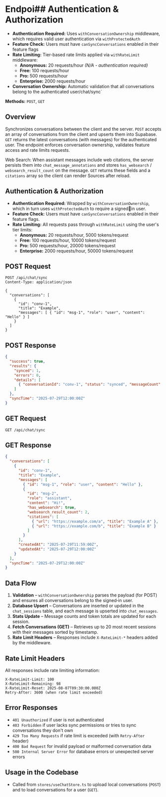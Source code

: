 # Endpoi## Authentication & Authorization

- **Authentication Required:** Uses `withConversationOwnership` middleware, which requires valid user authentication via `withProtectedAuth`
- **Feature Check:** Users must have `canSyncConversations` enabled in their feature flags
- **Rate Limiting:** Tier-based rate limits applied via `withRateLimit` middleware:
  - **Anonymous:** 20 requests/hour _(N/A - authentication required)_
  - **Free:** 100 requests/hour
  - **Pro:** 500 requests/hour
  - **Enterprise:** 2000 requests/hour
- **Conversation Ownership:** Automatic validation that all conversations belong to the authenticated user/chat/sync`

**Methods:** `POST`, `GET`

## Overview

Synchronizes conversations between the client and the server. `POST` accepts an array of conversations from the client and upserts them into Supabase. `GET` returns the latest conversations (with messages) for the authenticated user. The endpoint enforces conversation ownership, validates feature access and rate limits requests.

Web Search: When assistant messages include web citations, the server persists them into `chat_message_annotations` and stores `has_websearch` / `websearch_result_count` on the message. `GET` returns these fields and a `citations` array so the client can render Sources after reload.

## Authentication & Authorization

- **Authentication Required:** Wrapped by `withConversationOwnership`, which in turn uses `withProtectedAuth` to require a signedin user.
- **Feature Check:** Users must have `canSyncConversations` enabled in their feature flags.
- **Rate Limiting:** All requests pass through `withRateLimit` using the user's tier limits:
  - **Anonymous:** 20 requests/hour, 5000 tokens/request
  - **Free:** 100 requests/hour, 10000 tokens/request
  - **Pro:** 500 requests/hour, 20000 tokens/request
  - **Enterprise:** 2000 requests/hour, 50000 tokens/request

## POST Request

```http
POST /api/chat/sync
Content-Type: application/json

{
  "conversations": [
    {
      "id": "conv-1",
      "title": "Example",
      "messages": [ { "id": "msg-1", "role": "user", "content": "Hello" } ]
    }
  ]
}
```

## POST Response

```json
{
  "success": true,
  "results": {
    "synced": 1,
    "errors": 0,
    "details": [
      { "conversationId": "conv-1", "status": "synced", "messageCount": 1 }
    ]
  },
  "syncTime": "2025-07-29T12:00:00Z"
}
```

## GET Request

```http
GET /api/chat/sync
```

## GET Response

```json
{
  "conversations": [
    {
      "id": "conv-1",
      "title": "Example",
      "messages": [
        { "id": "msg-1", "role": "user", "content": "Hello" },
        {
          "id": "msg-2",
          "role": "assistant",
          "content": "Hi!",
          "has_websearch": true,
          "websearch_result_count": 2,
          "citations": [
            { "url": "https://example.com/a", "title": "Example A" },
            { "url": "https://example.com/b", "title": "Example B" }
          ]
        }
      ],
      "createdAt": "2025-07-29T11:59:00Z",
      "updatedAt": "2025-07-29T12:00:00Z"
    }
  ],
  "syncTime": "2025-07-29T12:00:00Z"
}
```

## Data Flow

1. **Validation** – `withConversationOwnership` parses the payload (for POST) and ensures all conversations belong to the signed‑in user.
2. **Database Upsert** – Conversations are inserted or updated in the `chat_sessions` table, and each message is upserted into `chat_messages`.
3. **Stats Update** – Message counts and token totals are updated for each session.
4. **Fetch Conversations (GET)** – Retrieves up to 20 most recent sessions with their messages sorted by timestamp.
5. **Rate Limit Headers** – Responses include `X-RateLimit-*` headers added by the middleware.

## Rate Limit Headers

All responses include rate limiting information:

```
X-RateLimit-Limit: 100
X-RateLimit-Remaining: 98
X-RateLimit-Reset: 2025-08-07T09:30:00.000Z
Retry-After: 3600 (when rate limit exceeded)
```

## Error Responses

- `401 Unauthorized` if user is not authenticated
- `403 Forbidden` if user lacks sync permissions or tries to sync conversations they don't own
- `429 Too Many Requests` if rate limit is exceeded (with `Retry-After` header)
- `400 Bad Request` for invalid payload or malformed conversation data
- `500 Internal Server Error` for database errors or unexpected server errors

## Usage in the Codebase

- Called from `stores/useChatStore.ts` to upload local conversations (`POST`) and to load conversations for a user (`GET`).

